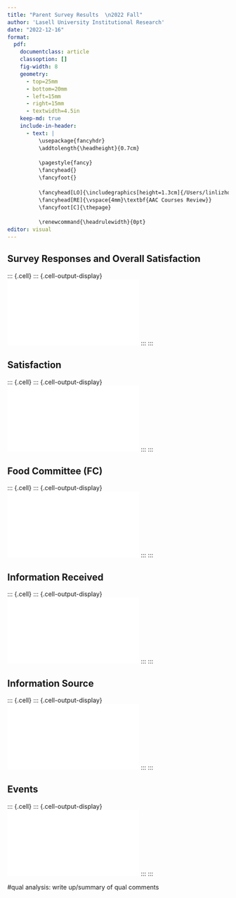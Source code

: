 ```yaml
---
title: "Parent Survey Results  \n2022 Fall"
author: 'Lasell University Institutional Research'
date: "2022-12-16"
format: 
  pdf:
    documentclass: article
    classoption: []
    fig-width: 8
    geometry:
      - top=25mm
      - bottom=20mm
      - left=15mm
      - right=15mm
      - textwidth=4.5in
    keep-md: true
    include-in-header:
      - text: |
          \usepackage{fancyhdr}
          \addtolength{\headheight}{0.7cm}
    
          \pagestyle{fancy} 
          \fancyhead{}
          \fancyfoot{}
    
          \fancyhead[LO]{\includegraphics[height=1.3cm]{/Users/linlizhou/Documents/Rprojects/IR.png}}
          \fancyhead[RE]{\vspace{4mm}\textbf{AAC Courses Review}}
          \fancyfoot[C]{\thepage}
    
          \renewcommand{\headrulewidth}{0pt}
editor: visual
---
```




















## Survey Responses and Overall Satisfaction







::: {.cell}
::: {.cell-output-display}
![](ParentSurvey_files/figure-pdf/report_responserate.overall-1.pdf)
:::
:::


## Satisfaction









::: {.cell}
::: {.cell-output-display}
![](ParentSurvey_files/figure-pdf/report_satis-1.pdf)
:::
:::


## Food Committee (FC)








::: {.cell}
::: {.cell-output-display}
![](ParentSurvey_files/figure-pdf/report_fd-1.pdf)
:::
:::


## Information Received









::: {.cell}
::: {.cell-output-display}
![](ParentSurvey_files/figure-pdf/report_info.recv-1.pdf)
:::
:::


## Information Source


::: {.cell}
::: {.cell-output-display}
![](ParentSurvey_files/figure-pdf/report_inforely.conv-1.pdf)
:::
:::




## Events






::: {.cell}
::: {.cell-output-display}
![](ParentSurvey_files/figure-pdf/report_event-1.pdf)
:::
:::


#qual analysis: write up/summary of qual comments
